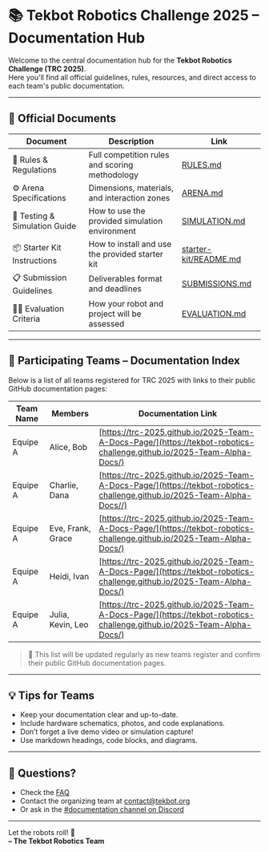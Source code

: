 # 📚 Tekbot Robotics Challenge 2025 – Documentation Hub

Welcome to the central documentation hub for the **Tekbot Robotics Challenge (TRC 2025)**.  
Here you'll find all official guidelines, rules, resources, and direct access to each team's public documentation.

---

## 📘 Official Documents

| Document                         | Description                                      | Link                     |
|----------------------------------|--------------------------------------------------|--------------------------|
| 🏁 Rules & Regulations           | Full competition rules and scoring methodology   | [RULES.md](./RULES.md)  |
| ⚙️ Arena Specifications          | Dimensions, materials, and interaction zones     | [ARENA.md](./ARENA.md)  |
| 🧪 Testing & Simulation Guide    | How to use the provided simulation environment   | [SIMULATION.md](./SIMULATION.md) |
| 📦 Starter Kit Instructions      | How to install and use the provided starter kit  | [starter-kit/README.md](./starter-kit/README.md) |
| 📋 Submission Guidelines         | Deliverables format and deadlines                | [SUBMISSIONS.md](./SUBMISSIONS.md) |
| 🧑‍⚖️ Evaluation Criteria         | How your robot and project will be assessed      | [EVALUATION.md](./EVALUATION.md) |

---

## 📂 Participating Teams – Documentation Index

Below is a list of all teams registered for TRC 2025 with links to their public GitHub documentation pages:

| Team Name         | Members              | Documentation Link                                |
|-------------------|----------------------|----------------------------------------------------|
| Equipe A          | Alice, Bob           | [https://trc-2025.github.io/2025-Team-A-Docs-Page/](https://tekbot-robotics-challenge.github.io/2025-Team-Alpha-Docs/) |
| Equipe A          | Charlie, Dana        | [https://trc-2025.github.io/2025-Team-A-Docs-Page/](https://tekbot-robotics-challenge.github.io/2025-Team-Alpha-Docs//) |
| Equipe A          | Eve, Frank, Grace    | [https://trc-2025.github.io/2025-Team-A-Docs-Page/](https://tekbot-robotics-challenge.github.io/2025-Team-Alpha-Docs/) |
| Equipe A          | Heidi, Ivan          | [https://trc-2025.github.io/2025-Team-A-Docs-Page/](https://tekbot-robotics-challenge.github.io/2025-Team-Alpha-Docs/) |
| Equipe A          | Julia, Kevin, Leo    | [https://trc-2025.github.io/2025-Team-A-Docs-Page/](https://tekbot-robotics-challenge.github.io/2025-Team-Alpha-Docs/) |

> 🔄 This list will be updated regularly as new teams register and confirm their public GitHub documentation pages.

---

## 💡 Tips for Teams

- Keep your documentation clear and up-to-date.
- Include hardware schematics, photos, and code explanations.
- Don’t forget a live demo video or simulation capture!
- Use markdown headings, code blocks, and diagrams.

---

## 🤝 Questions?

- Check the [FAQ](./FAQ.md)
- Contact the organizing team at [contact@tekbot.org](mailto:contact@tekbot.org)
- Or ask in the [#documentation channel on Discord](https://discord.com/channels/1376252948291522610/@home)

---

Let the robots roll! 🦾  
**– The Tekbot Robotics Team**
